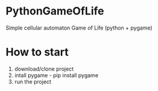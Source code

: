 # PythonGameOfLife
Simple cellular automaton Game of Life (python + pygame)

# How to start
1) download/clone project
2) intall pygame - pip install pygame
3) run the project

